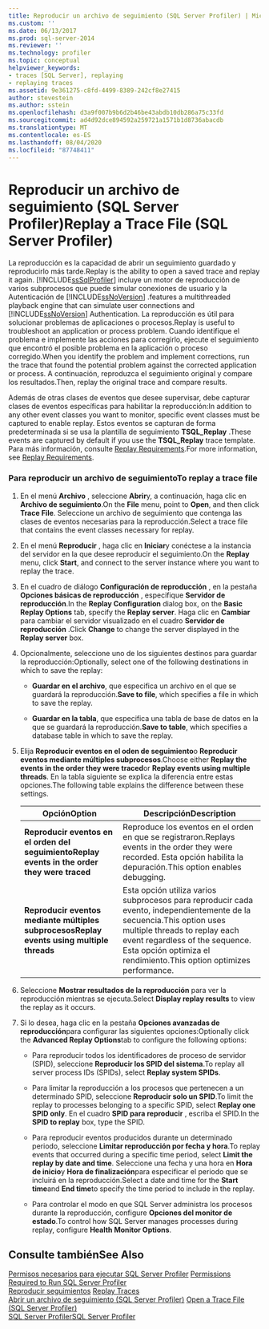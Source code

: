```yaml
---
title: Reproducir un archivo de seguimiento (SQL Server Profiler) | Microsoft Docs
ms.custom: ''
ms.date: 06/13/2017
ms.prod: sql-server-2014
ms.reviewer: ''
ms.technology: profiler
ms.topic: conceptual
helpviewer_keywords:
- traces [SQL Server], replaying
- replaying traces
ms.assetid: 9e361275-c8fd-4499-8389-242cf8e27415
author: stevestein
ms.author: sstein
ms.openlocfilehash: d3a9f007b9b6d2b46be43abdb10db286a75c33fd
ms.sourcegitcommit: ad4d92dce894592a259721a1571b1d8736abacdb
ms.translationtype: MT
ms.contentlocale: es-ES
ms.lasthandoff: 08/04/2020
ms.locfileid: "87748411"
---
```

# <a name="replay-a-trace-file-sql-server-profiler"></a><span data-ttu-id="cefe7-102">Reproducir un archivo de seguimiento (SQL Server Profiler)</span><span class="sxs-lookup"><span data-stu-id="cefe7-102">Replay a Trace File (SQL Server Profiler)</span></span>
  <span data-ttu-id="cefe7-103">La reproducción es la capacidad de abrir un seguimiento guardado y reproducirlo más tarde.</span><span class="sxs-lookup"><span data-stu-id="cefe7-103">Replay is the ability to open a saved trace and replay it again.</span></span> [!INCLUDE[ssSqlProfiler](../../includes/sssqlprofiler-md.md)] <span data-ttu-id="cefe7-104">incluye un motor de reproducción de varios subprocesos que puede simular conexiones de usuario y la Autenticación de [!INCLUDE[ssNoVersion](../../includes/ssnoversion-md.md)] .</span><span class="sxs-lookup"><span data-stu-id="cefe7-104">features a multithreaded playback engine that can simulate user connections and [!INCLUDE[ssNoVersion](../../includes/ssnoversion-md.md)] Authentication.</span></span> <span data-ttu-id="cefe7-105">La reproducción es útil para solucionar problemas de aplicaciones o procesos.</span><span class="sxs-lookup"><span data-stu-id="cefe7-105">Replay is useful to troubleshoot an application or process problem.</span></span> <span data-ttu-id="cefe7-106">Cuando identifique el problema e implemente las acciones para corregirlo, ejecute el seguimiento que encontró el posible problema en la aplicación o proceso corregido.</span><span class="sxs-lookup"><span data-stu-id="cefe7-106">When you identify the problem and implement corrections, run the trace that found the potential problem against the corrected application or process.</span></span> <span data-ttu-id="cefe7-107">A continuación, reproduzca el seguimiento original y compare los resultados.</span><span class="sxs-lookup"><span data-stu-id="cefe7-107">Then, replay the original trace and compare results.</span></span>  
  
 <span data-ttu-id="cefe7-108">Además de otras clases de eventos que desee supervisar, debe capturar clases de eventos específicas para habilitar la reproducción:</span><span class="sxs-lookup"><span data-stu-id="cefe7-108">In addition to any other event classes you want to monitor, specific event classes must be captured to enable replay.</span></span> <span data-ttu-id="cefe7-109">Estos eventos se capturan de forma predeterminada si se usa la plantilla de seguimiento **TSQL_Replay** .</span><span class="sxs-lookup"><span data-stu-id="cefe7-109">These events are captured by default if you use the **TSQL_Replay** trace template.</span></span> <span data-ttu-id="cefe7-110">Para más información, consulte [Replay Requirements](replay-requirements.md).</span><span class="sxs-lookup"><span data-stu-id="cefe7-110">For more information, see [Replay Requirements](replay-requirements.md).</span></span>  
  
### <a name="to-replay-a-trace-file"></a><span data-ttu-id="cefe7-111">Para reproducir un archivo de seguimiento</span><span class="sxs-lookup"><span data-stu-id="cefe7-111">To replay a trace file</span></span>  
  
1.  <span data-ttu-id="cefe7-112">En el menú **Archivo** , seleccione **Abrir**y, a continuación, haga clic en **Archivo de seguimiento**.</span><span class="sxs-lookup"><span data-stu-id="cefe7-112">On the **File** menu, point to **Open**, and then click **Trace File**.</span></span> <span data-ttu-id="cefe7-113">Seleccione un archivo de seguimiento que contenga las clases de eventos necesarias para la reproducción.</span><span class="sxs-lookup"><span data-stu-id="cefe7-113">Select a trace file that contains the event classes necessary for replay.</span></span>  
  
2.  <span data-ttu-id="cefe7-114">En el menú **Reproducir** , haga clic en **Iniciar**y conéctese a la instancia del servidor en la que desee reproducir el seguimiento.</span><span class="sxs-lookup"><span data-stu-id="cefe7-114">On the **Replay** menu, click **Start**, and connect to the server instance where you want to replay the trace.</span></span>  
  
3.  <span data-ttu-id="cefe7-115">En el cuadro de diálogo **Configuración de reproducción** , en la pestaña **Opciones básicas de reproducción** , especifique **Servidor de reproducción**.</span><span class="sxs-lookup"><span data-stu-id="cefe7-115">In the **Replay Configuration** dialog box, on the **Basic Replay Options** tab, specify the **Replay server**.</span></span> <span data-ttu-id="cefe7-116">Haga clic en **Cambiar** para cambiar el servidor visualizado en el cuadro **Servidor de reproducción** .</span><span class="sxs-lookup"><span data-stu-id="cefe7-116">Click **Change** to change the server displayed in the **Replay server** box.</span></span>  
  
4.  <span data-ttu-id="cefe7-117">Opcionalmente, seleccione uno de los siguientes destinos para guardar la reproducción:</span><span class="sxs-lookup"><span data-stu-id="cefe7-117">Optionally, select one of the following destinations in which to save the replay:</span></span>  
  
    -   <span data-ttu-id="cefe7-118">**Guardar en el archivo**, que especifica un archivo en el que se guardará la reproducción.</span><span class="sxs-lookup"><span data-stu-id="cefe7-118">**Save to file**, which specifies a file in which to save the replay.</span></span>  
  
    -   <span data-ttu-id="cefe7-119">**Guardar en la tabla**, que especifica una tabla de base de datos en la que se guardará la reproducción.</span><span class="sxs-lookup"><span data-stu-id="cefe7-119">**Save to table**, which specifies a database table in which to save the replay.</span></span>  
  
5.  <span data-ttu-id="cefe7-120">Elija **Reproducir eventos en el oden de seguimiento**o **Reproducir eventos mediante múltiples subprocesos**.</span><span class="sxs-lookup"><span data-stu-id="cefe7-120">Choose either **Replay the events in the order they were traced**or **Replay events using multiple threads**.</span></span> <span data-ttu-id="cefe7-121">En la tabla siguiente se explica la diferencia entre estas opciones.</span><span class="sxs-lookup"><span data-stu-id="cefe7-121">The following table explains the difference between these settings.</span></span>  
  
    |<span data-ttu-id="cefe7-122">Opción</span><span class="sxs-lookup"><span data-stu-id="cefe7-122">Option</span></span>|<span data-ttu-id="cefe7-123">Descripción</span><span class="sxs-lookup"><span data-stu-id="cefe7-123">Description</span></span>|  
    |------------|-----------------|  
    |<span data-ttu-id="cefe7-124">**Reproducir eventos en el orden del seguimiento**</span><span class="sxs-lookup"><span data-stu-id="cefe7-124">**Replay events in the order they were traced**</span></span>|<span data-ttu-id="cefe7-125">Reproduce los eventos en el orden en que se registraron.</span><span class="sxs-lookup"><span data-stu-id="cefe7-125">Replays events in the order they were recorded.</span></span> <span data-ttu-id="cefe7-126">Esta opción habilita la depuración.</span><span class="sxs-lookup"><span data-stu-id="cefe7-126">This option enables debugging.</span></span>|  
    |<span data-ttu-id="cefe7-127">**Reproducir eventos mediante múltiples subprocesos**</span><span class="sxs-lookup"><span data-stu-id="cefe7-127">**Replay events using multiple threads**</span></span>|<span data-ttu-id="cefe7-128">Esta opción utiliza varios subprocesos para reproducir cada evento, independientemente de la secuencia.</span><span class="sxs-lookup"><span data-stu-id="cefe7-128">This option uses multiple threads to replay each event regardless of the sequence.</span></span> <span data-ttu-id="cefe7-129">Esta opción optimiza el rendimiento.</span><span class="sxs-lookup"><span data-stu-id="cefe7-129">This option optimizes performance.</span></span>|  
  
6.  <span data-ttu-id="cefe7-130">Seleccione **Mostrar resultados de la reproducción** para ver la reproducción mientras se ejecuta.</span><span class="sxs-lookup"><span data-stu-id="cefe7-130">Select **Display replay results** to view the replay as it occurs.</span></span>  
  
7.  <span data-ttu-id="cefe7-131">Si lo desea, haga clic en la pestaña **Opciones avanzadas de reproducción**para configurar las siguientes opciones:</span><span class="sxs-lookup"><span data-stu-id="cefe7-131">Optionally click the **Advanced Replay Options**tab to configure the following options:</span></span>  
  
    -   <span data-ttu-id="cefe7-132">Para reproducir todos los identificadores de proceso de servidor (SPID), seleccione **Reproducir los SPID del sistema**.</span><span class="sxs-lookup"><span data-stu-id="cefe7-132">To replay all server process IDs (SPIDs), select **Replay system SPIDs**.</span></span>  
  
    -   <span data-ttu-id="cefe7-133">Para limitar la reproducción a los procesos que pertenecen a un determinado SPID, seleccione **Reproducir solo un SPID**.</span><span class="sxs-lookup"><span data-stu-id="cefe7-133">To limit the replay to processes belonging to a specific SPID, select **Replay one SPID only**.</span></span> <span data-ttu-id="cefe7-134">En el cuadro **SPID para reproducir** , escriba el SPID.</span><span class="sxs-lookup"><span data-stu-id="cefe7-134">In the **SPID to replay** box, type the SPID.</span></span>  
  
    -   <span data-ttu-id="cefe7-135">Para reproducir eventos producidos durante un determinado periodo, seleccione **Limitar reproducción por fecha y hora**.</span><span class="sxs-lookup"><span data-stu-id="cefe7-135">To replay events that occurred during a specific time period, select **Limit the replay by date and time**.</span></span> <span data-ttu-id="cefe7-136">Seleccione una fecha y una hora en **Hora de inicio**y **Hora de finalización**para especificar el periodo que se incluirá en la reproducción.</span><span class="sxs-lookup"><span data-stu-id="cefe7-136">Select a date and time for the **Start time**and **End time**to specify the time period to include in the replay.</span></span>  
  
    -   <span data-ttu-id="cefe7-137">Para controlar el modo en que SQL Server administra los procesos durante la reproducción, configure **Opciones del monitor de estado**.</span><span class="sxs-lookup"><span data-stu-id="cefe7-137">To control how SQL Server manages processes during replay, configure **Health Monitor Options**.</span></span>  
  
## <a name="see-also"></a><span data-ttu-id="cefe7-138">Consulte también</span><span class="sxs-lookup"><span data-stu-id="cefe7-138">See Also</span></span>  
 <span data-ttu-id="cefe7-139">[Permisos necesarios para ejecutar SQL Server Profiler](sql-server-profiler.md) </span><span class="sxs-lookup"><span data-stu-id="cefe7-139">[Permissions Required to Run SQL Server Profiler](sql-server-profiler.md) </span></span>  
 <span data-ttu-id="cefe7-140">[Reproducir seguimientos](replay-traces.md) </span><span class="sxs-lookup"><span data-stu-id="cefe7-140">[Replay Traces](replay-traces.md) </span></span>  
 <span data-ttu-id="cefe7-141">[Abrir un archivo de seguimiento &#40;SQL Server Profiler&#41;](open-a-trace-file-sql-server-profiler.md) </span><span class="sxs-lookup"><span data-stu-id="cefe7-141">[Open a Trace File &#40;SQL Server Profiler&#41;](open-a-trace-file-sql-server-profiler.md) </span></span>  
 [<span data-ttu-id="cefe7-142">SQL Server Profiler</span><span class="sxs-lookup"><span data-stu-id="cefe7-142">SQL Server Profiler</span></span>](sql-server-profiler.md)  
  
  
